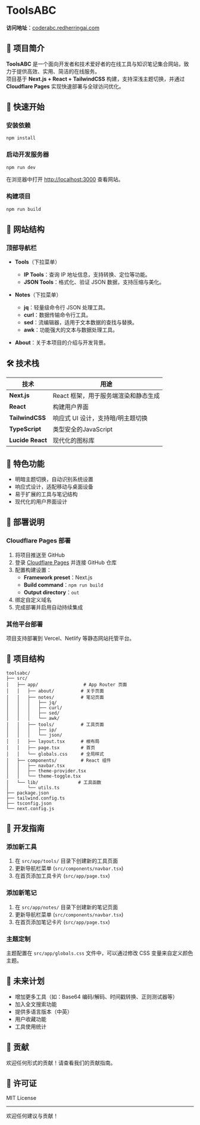 # ToolsABC

**访问地址**：[coderabc.redherringai.com](https://coderabc.redherringai.com)

## 📌 项目简介

**ToolsABC** 是一个面向开发者和技术爱好者的在线工具与知识笔记集合网站，致力于提供高效、实用、简洁的在线服务。  
项目基于 **Next.js + React + TailwindCSS** 构建，支持深浅主题切换，并通过 **Cloudflare Pages** 实现快速部署与全球访问优化。

## 🚀 快速开始

### 安装依赖

```bash
npm install
```

### 启动开发服务器

```bash
npm run dev
```

在浏览器中打开 [http://localhost:3000](http://localhost:3000) 查看网站。

### 构建项目

```bash
npm run build
```

## 🧭 网站结构

### 顶部导航栏

- **Tools**（下拉菜单）
  - **IP Tools**：查询 IP 地址信息，支持转换、定位等功能。
  - **JSON Tools**：格式化、验证 JSON 数据，支持压缩与美化。
  
- **Notes**（下拉菜单）
  - **jq**：轻量级命令行 JSON 处理工具。
  - **curl**：数据传输命令行工具。
  - **sed**：流编辑器，适用于文本数据的查找与替换。
  - **awk**：功能强大的文本与数据处理工具。

- **About**：关于本项目的介绍与开发背景。

## 🛠 技术栈

| 技术            | 用途                                      |
|-----------------|-------------------------------------------|
| **Next.js**     | React 框架，用于服务端渲染和静态生成     |
| **React**       | 构建用户界面                              |
| **TailwindCSS** | 响应式 UI 设计，支持暗/明主题切换         |
| **TypeScript**  | 类型安全的JavaScript                      |
| **Lucide React**| 现代化的图标库                            |

## 🌙 特色功能

- 明暗主题切换，自动识别系统设置
- 响应式设计，适配移动与桌面设备
- 易于扩展的工具与笔记结构
- 现代化的用户界面设计

## 🚀 部署说明

### Cloudflare Pages 部署

1. 将项目推送至 GitHub
2. 登录 [Cloudflare Pages](https://pages.cloudflare.com/) 并连接 GitHub 仓库
3. 配置构建设置：
   - **Framework preset**：Next.js
   - **Build command**：`npm run build`
   - **Output directory**：`out`
4. 绑定自定义域名
5. 完成部署并启用自动持续集成

### 其他平台部署

项目支持部署到 Vercel、Netlify 等静态网站托管平台。

## 📂 项目结构

```
toolsabc/
├── src/
│   ├── app/                 # App Router 页面
│   │   ├── about/          # 关于页面
│   │   ├── notes/          # 笔记页面
│   │   │   ├── jq/
│   │   │   ├── curl/
│   │   │   ├── sed/
│   │   │   └── awk/
│   │   ├── tools/          # 工具页面
│   │   │   ├── ip/
│   │   │   └── json/
│   │   ├── layout.tsx      # 根布局
│   │   ├── page.tsx        # 首页
│   │   └── globals.css     # 全局样式
│   ├── components/         # React 组件
│   │   ├── navbar.tsx
│   │   ├── theme-provider.tsx
│   │   └── theme-toggle.tsx
│   └── lib/               # 工具函数
│       └── utils.ts
├── package.json
├── tailwind.config.ts
├── tsconfig.json
└── next.config.js
```

## 📝 开发指南

### 添加新工具

1. 在 `src/app/tools/` 目录下创建新的工具页面
2. 更新导航栏菜单 (`src/components/navbar.tsx`)
3. 在首页添加工具卡片 (`src/app/page.tsx`)

### 添加新笔记

1. 在 `src/app/notes/` 目录下创建新的笔记页面
2. 更新导航栏菜单 (`src/components/navbar.tsx`)
3. 在首页添加笔记卡片 (`src/app/page.tsx`)

### 主题定制

主题配置在 `src/app/globals.css` 文件中，可以通过修改 CSS 变量来自定义颜色主题。

## 📂 未来计划

- 增加更多工具（如：Base64 编码/解码、时间戳转换、正则测试器等）
- 加入全文搜索功能
- 提供多语言版本（中英）
- 用户收藏功能
- 工具使用统计

## 🤝 贡献

欢迎任何形式的贡献！请查看我们的贡献指南。

## 📄 许可证

MIT License

---

欢迎任何建议与贡献！
